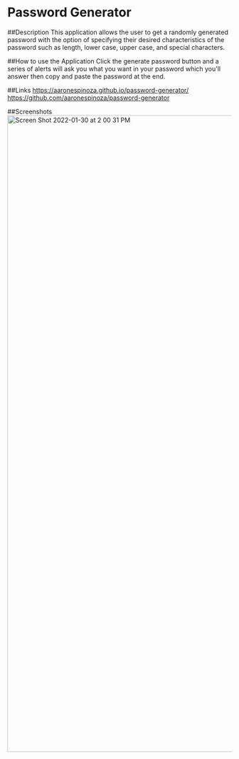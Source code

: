 # Password Generator

##Description
This application allows the user to get a randomly generated password with the option of specifying their desired characteristics of the password such as length, lower case, upper case, and special characters.

##How to use the Application
Click the generate password button and a series of alerts will ask you what you want in your password which you'll answer then copy and paste the password at the end.

##Links
https://aaronespinoza.github.io/password-generator/
https://github.com/aaronespinoza/password-generator

##Screenshots
<img width="1428" alt="Screen Shot 2022-01-30 at 2 00 31 PM" src="https://user-images.githubusercontent.com/92828704/151719645-5e6468c2-6341-4201-bdb2-67506ea286ea.png">

